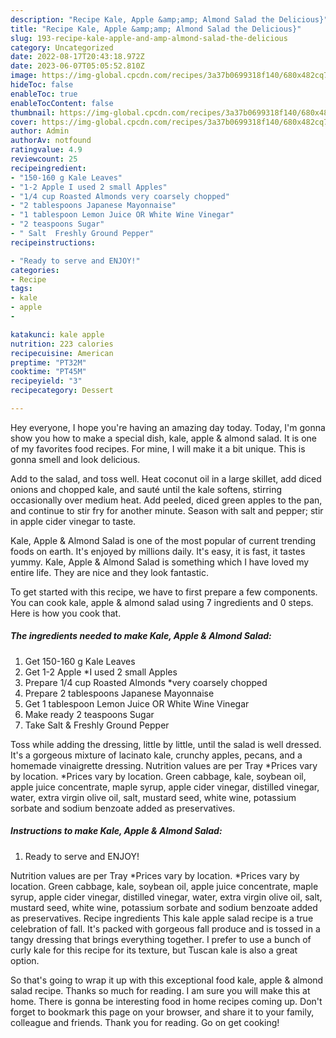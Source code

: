 ```yaml
---
description: "Recipe Kale, Apple &amp;amp; Almond Salad the Delicious}"
title: "Recipe Kale, Apple &amp;amp; Almond Salad the Delicious}"
slug: 193-recipe-kale-apple-and-amp-almond-salad-the-delicious
category: Uncategorized
date: 2022-08-17T20:43:18.972Z
date: 2023-06-07T05:05:52.810Z
image: https://img-global.cpcdn.com/recipes/3a37b0699318f140/680x482cq70/kale-apple-almond-salad-recipe-main-photo.jpg
hideToc: false
enableToc: true
enableTocContent: false
thumbnail: https://img-global.cpcdn.com/recipes/3a37b0699318f140/680x482cq70/kale-apple-almond-salad-recipe-main-photo.jpg
cover: https://img-global.cpcdn.com/recipes/3a37b0699318f140/680x482cq70/kale-apple-almond-salad-recipe-main-photo.jpg
author: Admin
authorAv: notfound
ratingvalue: 4.9
reviewcount: 25
recipeingredient:
- "150-160 g Kale Leaves"
- "1-2 Apple I used 2 small Apples"
- "1/4 cup Roasted Almonds very coarsely chopped"
- "2 tablespoons Japanese Mayonnaise"
- "1 tablespoon Lemon Juice OR White Wine Vinegar"
- "2 teaspoons Sugar"
- " Salt  Freshly Ground Pepper"
recipeinstructions:

- "Ready to serve and ENJOY!"
categories:
- Recipe
tags:
- kale
- apple
- 

katakunci: kale apple  
nutrition: 223 calories
recipecuisine: American
preptime: "PT32M"
cooktime: "PT45M"
recipeyield: "3"
recipecategory: Dessert

---
```



Hey everyone, I hope you're having an amazing day today. Today, I'm gonna show you how to make a special dish, kale, apple &amp; almond salad. It is one of my favorites food recipes. For mine, I will make it a bit unique. This is gonna smell and look delicious.

Add to the salad, and toss well. Heat coconut oil in a large skillet, add diced onions and chopped kale, and sauté until the kale softens, stirring occasionally over medium heat. Add peeled, diced green apples to the pan, and continue to stir fry for another minute. Season with salt and pepper; stir in apple cider vinegar to taste.

Kale, Apple &amp; Almond Salad is one of the most popular of current trending foods on earth. It's enjoyed by millions daily. It's easy, it is fast, it tastes yummy. Kale, Apple &amp; Almond Salad is something which I have loved my entire life. They are nice and they look fantastic.


To get started with this recipe, we have to first prepare a few components. You can cook kale, apple &amp; almond salad using 7 ingredients and 0 steps. Here is how you cook that.

<!--inarticleads1-->

##### The ingredients needed to make Kale, Apple &amp; Almond Salad:

1. Get 150-160 g Kale Leaves
1. Get 1-2 Apple *I used 2 small Apples
1. Prepare 1/4 cup Roasted Almonds *very coarsely chopped
1. Prepare 2 tablespoons Japanese Mayonnaise
1. Get 1 tablespoon Lemon Juice OR White Wine Vinegar
1. Make ready 2 teaspoons Sugar
1. Take  Salt &amp; Freshly Ground Pepper


Toss while adding the dressing, little by little, until the salad is well dressed. It&#39;s a gorgeous mixture of lacinato kale, crunchy apples, pecans, and a homemade vinaigrette dressing. Nutrition values are per Tray *Prices vary by location. *Prices vary by location. Green cabbage, kale, soybean oil, apple juice concentrate, maple syrup, apple cider vinegar, distilled vinegar, water, extra virgin olive oil, salt, mustard seed, white wine, potassium sorbate and sodium benzoate added as preservatives. 

<!--inarticleads2-->

##### Instructions to make Kale, Apple &amp; Almond Salad:


1. Ready to serve and ENJOY!

Nutrition values are per Tray *Prices vary by location. *Prices vary by location. Green cabbage, kale, soybean oil, apple juice concentrate, maple syrup, apple cider vinegar, distilled vinegar, water, extra virgin olive oil, salt, mustard seed, white wine, potassium sorbate and sodium benzoate added as preservatives. Recipe ingredients This kale apple salad recipe is a true celebration of fall. It&#39;s packed with gorgeous fall produce and is tossed in a tangy dressing that brings everything together. I prefer to use a bunch of curly kale for this recipe for its texture, but Tuscan kale is also a great option. 

So that's going to wrap it up with this exceptional food kale, apple &amp; almond salad recipe. Thanks so much for reading. I am sure you will make this at home. There is gonna be interesting food in home recipes coming up. Don't forget to bookmark this page on your browser, and share it to your family, colleague and friends. Thank you for reading. Go on get cooking!
